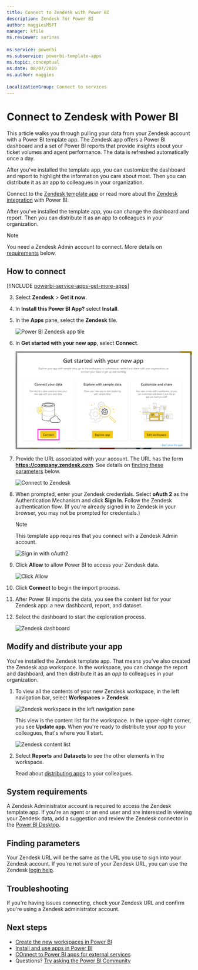 ```yaml
---
title: Connect to Zendesk with Power BI
description: Zendesk for Power BI
author: maggiesMSFT
manager: kfile
ms.reviewer: sarinas

ms.service: powerbi
ms.subservice: powerbi-template-apps
ms.topic: conceptual
ms.date: 08/07/2019
ms.author: maggies

LocalizationGroup: Connect to services
---
```

# Connect to Zendesk with Power BI

This article walks you through pulling your data from your Zendesk account with a Power BI template app. The Zendesk app offers a Power BI dashboard and a set of Power BI reports that provide insights about your ticket volumes and agent performance. The data is refreshed automatically once a day. 

After you've installed the template app, you can customize the dashboard and report to highlight the information you care about most. Then you can distribute it as an app to colleagues in your organization.

Connect to the [Zendesk template app](https://app.powerbi.com/getdata/services/zendesk) or read more about the [Zendesk integration](https://powerbi.microsoft.com/integrations/zendesk) with Power BI.

After you've installed the template app, you can change the dashboard and report. Then you can distribute it as an app to colleagues in your organization.

>[!NOTE]
>You need a Zendesk Admin account to connect. More details on [requirements](#system-requirements) below.

## How to connect

[!INCLUDE [powerbi-service-apps-get-more-apps](./includes/powerbi-service-apps-get-more-apps.md)]

3. Select **Zendesk** \> **Get it now**.
4. In **Install this Power BI App?** select **Install**.
4. In the **Apps** pane, select the **Zendesk** tile.

    ![Power BI Zendesk app tile](media/service-connect-to-zendesk/power-bi-zendesk-tile.png)

6. In **Get started with your new app**, select **Connect**.

    ![Get started with your new app](media/service-connect-to-zendesk/power-bi-new-app-connect-get-started.png)

4. Provide the URL associated with your account. The URL has the form **https://company.zendesk.com**. See details on [finding these parameters](#finding-parameters) below.
   
   ![Connect to Zendesk](media/service-connect-to-zendesk/pbi_zendeskconnect.png)

5. When prompted, enter your Zendesk credentials.  Select **oAuth 2** as the Authentication Mechanism and click **Sign In**. Follow the Zendesk authentication flow. (If you're already signed in to Zendesk in your browser, you may not be prompted for credentials.)
   
   > [!NOTE]
   > This template app requires that you connect with a Zendesk Admin account. 
   > 
   
   ![Sign in with oAuth2](media/service-connect-to-zendesk/pbi_zendesksignin.png)
6. Click **Allow** to allow Power BI to access your Zendesk data.
   
   ![Click Allow](media/service-connect-to-zendesk/zendesk2.jpg)
7. Click **Connect** to begin the import process. 
8. After Power BI imports the data, you see the content list for your Zendesk app: a new dashboard, report, and dataset.
9. Select the dashboard to start the exploration process.

    ![Zendesk dashboard](media/service-connect-to-zendesk/power-bi-zendesk-dashboard.png)
   
## Modify and distribute your app

You've installed the Zendesk template app. That means you've also created the Zendesk app workspace. In the workspace, you can change the report and dashboard, and then distribute it as an *app* to colleagues in your organization. 

1. To view all the contents of your new Zendesk workspace, in the left navigation bar, select **Workspaces** > **Zendesk**. 

    ![Zendesk workspace in the left navigation pane](media/service-connect-to-zendesk/power-bi-zendesk-workspace-left-nav.png)

    This view is the content list for the workspace. In the upper-right corner, you see **Update app**. When you're ready to distribute your app to your colleagues, that's where you'll start. 

    ![Zendesk content list](media/service-connect-to-zendesk/power-bi-zendesk-content-list.png)

2. Select **Reports** and **Datasets** to see the other elements in the workspace.

    Read about [distributing apps](service-create-distribute-apps.md) to your colleagues.

## System requirements
A Zendesk Administrator account is required to access the Zendesk template app. If you're an agent or an end user and are interested in viewing your Zendesk data, add a suggestion and review the Zendesk connector in the [Power BI Desktop](desktop-connect-to-data.md).

## Finding parameters
Your Zendesk URL will be the same as the URL you use to sign into your Zendesk account. If you're not sure of your Zendesk URL, you can use the Zendesk [login help](https://www.zendesk.com/login/).

## Troubleshooting
If you're having issues connecting, check your Zendesk URL and confirm you're using a Zendesk administrator account.

## Next steps

* [Create the new workspaces in Power BI](service-create-the-new-workspaces.md)
* [Install and use apps in Power BI](consumer/end-user-apps.md)
* [COnnect to Power BI apps for external services](service-connect-to-services.md)
* Questions? [Try asking the Power BI Community](http://community.powerbi.com/)

